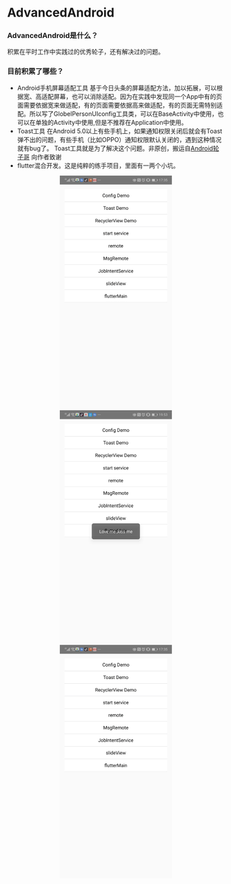 # AdvancedAndroid

### AdvancedAndroid是什么？
积累在平时工作中实践过的优秀轮子，还有解决过的问题。

### 目前积累了哪些？
- Android手机屏幕适配工具
基于今日头条的屏幕适配方法，加以拓展，可以根据宽、高适配屏幕，也可以消除适配。因为在实践中发现同一个App中有的页面需要依据宽来做适配，有的页面需要依据高来做适配，有的页面无需特别适配。所以写了GlobelPersonUIconfig工具类，可以在BaseActivity中使用，也可以在单独的Activity中使用,但是不推荐在Application中使用。
- Toast工具
在Android 5.0以上有些手机上，如果通知权限关闭后就会有Toast弹不出的问题，有些手机（比如OPPO）通知权限默认关闭的，遇到这种情况就有bug了。
Toast工具就是为了解决这个问题。非原创，搬运自[Android轮子哥](https://github.com/getActivity/ToastUtils) 向作者致谢
- flutter混合开发。这是纯粹的练手项目，里面有一两个小坑。
<div align="center">
  <img src="https://github.com/larrySmile02/AdvancedAndroid/blob/master/images/%E5%B1%8F%E5%B9%95%E9%80%82%E9%85%8D.gif" width="260" alt="屏幕适配效果">
  <img src="https://github.com/larrySmile02/AdvancedAndroid/blob/master/images/toast.jpg" width="260" alt="Toast效果">
  <img src="https://github.com/larrySmile02/AdvancedAndroid/blob/master/images/native%E8%B7%B3%E8%BD%ACflutter%E9%A1%B5%E9%9D%A2%E6%95%88%E6%9E%9C%E5%9B%BE.gif" width="260" alt="Toast效果">
</div>

